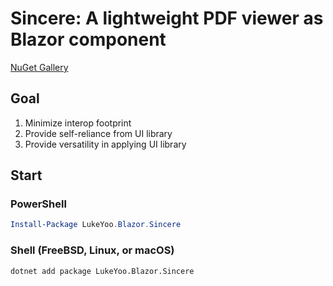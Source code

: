 # Sincere: A lightweight PDF viewer as Blazor component

[NuGet Gallery](https://www.nuget.org/packages/LukeYoo.Blazor.Sincere)

## Goal

1. Minimize interop footprint
2. Provide self-reliance from UI library
3. Provide versatility in applying UI library

## Start

### PowerShell

```PowerShell
Install-Package LukeYoo.Blazor.Sincere
```

### Shell (FreeBSD, Linux, or macOS)

```sh
dotnet add package LukeYoo.Blazor.Sincere
```
